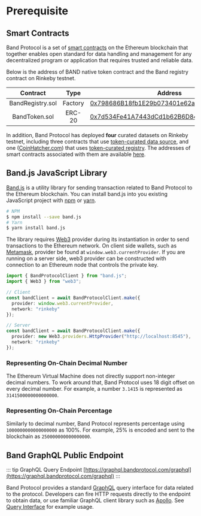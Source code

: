 # Prerequisite

## Smart Contracts

Band Protocol is a set of [smart contracts](https://github.com/bandprotocol/contracts) on the Ethereum blockchain that together enables open standard for data handling and management for any decentralized program or application that requires trusted and reliable data.

Below is the address of BAND native token contract and the Band registry contract on Rinkeby testnet.

|     Contract     |  Type   |                                                            Address                                                            |
| :--------------: | :-----: | :---------------------------------------------------------------------------------------------------------------------------: |
| BandRegistry.sol | Factory | [0x798686B18fb1E29b073401e62a5aFB8b145bD5C8](https://rinkeby.etherscan.io/address/0x798686B18fb1E29b073401e62a5aFB8b145bD5C8) |
|  BandToken.sol   | ERC-20  | [0x7d534Fe41A7443dCd1b62B6D843A07487f4cc4a4](https://rinkeby.etherscan.io/address/0x7d534Fe41A7443dCd1b62B6D843A07487f4cc4a4) |

In addition, Band Protocol has deployed **four** curated datasets on Rinkeby testnet, including three contracts that use [token-curated data source](/docs/tcd.md), and one ([CoinHatcher.com](https://coinhatcher.com)) that uses [token-curated registry](/docs/tcr.md). The addresses of smart contracts associated with them are available [here](/docs/data-query.html#on-chain-query-via-smart-contracts).

## Band.js JavaScript Library

[Band.js](https://github.com/bandprotocol/band.js) is a utility library for sending transaction related to Band Protocol to the Ethereum blockchain. You can install band.js into you existing JavaScript project with [npm](https://npmjs.com) or [yarn](https://yarnpkg.com).

```bash
# NPM
$ npm install --save band.js
# Yarn
$ yarn install band.js
```

The library requires [Web3](https://web3js.readthedocs.io/en/1.0/web3.html) provider during its instantiation in order to send transactions to the Ethereum network. On client side wallets, such as [Metamask](https://metamask.io), provider be found at `window.web3.currentProvider`. If you are running on a server side, web3 provider can be constructed with connection to an Ethereum node that controls the private key.

```typescript
import { BandProtocolClient } from "band.js";
import { Web3 } from "web3";

// Client
const bandClient = await BandProtocolClient.make({
  provider: window.web3.currentProvider,
  network: "rinkeby"
});

// Server
const bandClient = await BandProtocolClient.make({
  provider: new Web3.providers.HttpProvider("http://localhost:8545"),
  network: "rinkeby"
});
```

### Representing On-Chain Decimal Number

The Ethereum Virtual Machine does not directly support non-integer decimal numbers. To work around that, Band Protocol uses 18 digit offset on every decimal number. For example, a number `3.1415` is represented as `3141500000000000000`.

### Representing On-Chain Percentage

Similarly to decimal number, Band Protocol represents percentage using `1000000000000000000` as 100%. For example, 25% is encoded and sent to the blockchain as `250000000000000000`.

## Band GraphQL Public Endpoint

::: tip GraphQL Query Endpoint
[https://graphql.bandprotocol.com/graphql](https://graphql.bandprotocol.com/graphql)
:::

Band Protocol provides a standard [GraphQL](https://graphql.org/) query interface for data related to the protocol. Developers can fire HTTP requests directly to the endpoint to obtain data, or use familiar GraphQL client library such as [Apollo](https://apollographql.com/). See [Query Interface](/docs/data-query.md) for example usage.

<!-- ```bash
# Get name and address of all communities
$ curl \
  -X POST \
  -H "Content-Type: application/json" \
  --data '{ "query": "{ allCommunities { nodes { name address } } }" }' \
  https://graphql.rinkeby.bandprotocol.com/graphql
```

Alternatively, GraphQL queries can be issued directly from band.js.

```typescript
import { Utils } from "band.js";

const data = await Utils.graphqlRequest(`{
  allCommunities {
    nodes {
      name
      address
    }
  }
}`);
``` -->

<!-- Note that service like

Graphical query interface (powered by [GraphiQL](https://github.com/graphql/graphiql)) is also available at [https://graphql.bandprotocol.com/graphiql](https://graphql.bandprotocol.com/graphiql) -->
